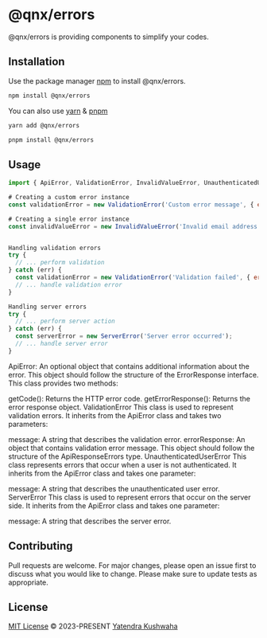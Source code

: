 # @qnx/errors

@qnx/errors is providing components to simplify your codes.

## Installation

Use the package manager [npm](https://www.npmjs.com/) to install @qnx/errors.

```bash
npm install @qnx/errors
```

You can also use [yarn](https://yarnpkg.com/) & [pnpm](https://pnpm.io/)

```bash
yarn add @qnx/errors
```

```bash
pnpm install @qnx/errors
```

## Usage

```javascript
import { ApiError, ValidationError, InvalidValueError, UnauthenticatedUserError, ServerError } from '@qnx/errors';

# Creating a custom error instance
const validationError = new ValidationError('Custom error message', { errRes: { errors: { email: ['Invalid email'] } } });

# Creating a single error instance
const invalidValueError = new InvalidValueError('Invalid email address.', { key:'email' });


Handling validation errors
try {
  // ... perform validation
} catch (err) {
  const validationError = new ValidationError('Validation failed', { errors: err.errors });
  // ... handle validation error
}

Handling server errors
try {
  // ... perform server action
} catch (err) {
  const serverError = new ServerError('Server error occurred');
  // ... handle server error
}


```

ApiError: An optional object that contains additional information about the error. This object should follow the structure of the ErrorResponse interface.
This class provides two methods:

getCode(): Returns the HTTP error code.
getErrorResponse(): Returns the error response object.
ValidationError
This class is used to represent validation errors. It inherits from the ApiError class and takes two parameters:

message: A string that describes the validation error.
errorResponse: An object that contains validation error message. This object should follow the structure of the ApiResponseErrors type.
UnauthenticatedUserError
This class represents errors that occur when a user is not authenticated. It inherits from the ApiError class and takes one parameter:

message: A string that describes the unauthenticated user error.
ServerError
This class is used to represent errors that occur on the server side. It inherits from the ApiError class and takes one parameter:

message: A string that describes the server error.

## Contributing

Pull requests are welcome. For major changes, please open an issue first
to discuss what you would like to change.
Please make sure to update tests as appropriate.

## License

[MIT License](https://github.com/yatendra121/qnx/blob/main/LICENSE.md) © 2023-PRESENT [Yatendra Kushwaha](https://github.com/yatendra121)
